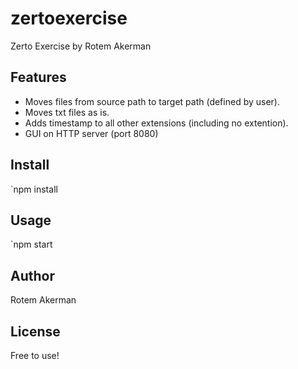 # zertoexercise
Zerto Exercise by Rotem Akerman

## Features
 - Moves files from source path to target path (defined by user).
 - Moves txt files as is.
 - Adds timestamp to all other extensions (including no extention).
 - GUI on HTTP server (port 8080)
 
## Install
`npm install

## Usage
`npm start

## Author
Rotem Akerman

## License
Free to use!